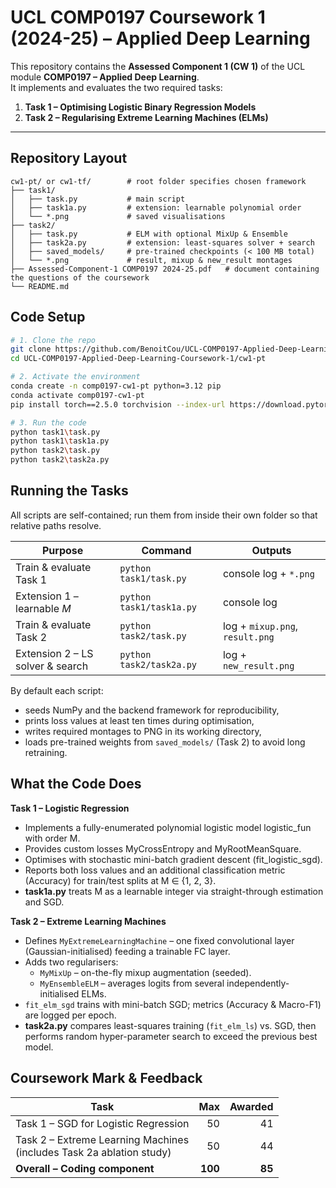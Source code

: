 # UCL COMP0197 Coursework 1 (2024-25) – Applied Deep Learning  

This repository contains the **Assessed Component 1 (CW 1)** of the UCL module **COMP0197 – Applied Deep Learning**.  
It implements and evaluates the two required tasks:

1. **Task 1 – Optimising Logistic Binary Regression Models**  
2. **Task 2 – Regularising Extreme Learning Machines (ELMs)**  

---

## Repository Layout

```text
cw1-pt/ or cw1-tf/        # root folder specifies chosen framework
├── task1/
│   ├── task.py           # main script
│   ├── task1a.py         # extension: learnable polynomial order
│   └── *.png             # saved visualisations
├── task2/
│   ├── task.py           # ELM with optional MixUp & Ensemble
│   ├── task2a.py         # extension: least-squares solver + search
│   ├── saved_models/     # pre-trained checkpoints (< 100 MB total)
│   └── *.png             # result, mixup & new_result montages
├── Assessed-Component-1 COMP0197 2024-25.pdf   # document containing the questions of the coursework
└── README.md
```

## Code Setup

```bash
# 1. Clone the repo
git clone https://github.com/BenoitCou/UCL-COMP0197-Applied-Deep-Learning-Coursework-1
cd UCL-COMP0197-Applied-Deep-Learning-Coursework-1/cw1-pt

# 2. Activate the environment
conda create -n comp0197-cw1-pt python=3.12 pip
conda activate comp0197-cw1-pt
pip install torch==2.5.0 torchvision --index-url https://download.pytorch.org/whl/cpu

# 3. Run the code
python task1\task.py
python task1\task1a.py
python task2\task.py
python task2\task2a.py

```
## Running the Tasks

All scripts are self-contained; run them from inside their own folder so that relative paths resolve.

| Purpose                          | Command                  | Outputs                         |
| -------------------------------- | ------------------------ | ------------------------------- |
| Train & evaluate Task 1          | `python task1/task.py`   | console log + `*.png`           |
| Extension 1 – learnable *M*      | `python task1/task1a.py` | console log                     |
| Train & evaluate Task 2          | `python task2/task.py`   | log + `mixup.png`, `result.png` |
| Extension 2 – LS solver & search | `python task2/task2a.py` | log + `new_result.png`          |

By default each script:
- seeds NumPy and the backend framework for reproducibility,
- prints loss values at least ten times during optimisation,
- writes required montages to PNG in its working directory,
- loads pre-trained weights from `saved_models/` (Task 2) to avoid long retraining.

## What the Code Does

**Task 1 – Logistic Regression**
- Implements a fully-enumerated polynomial logistic model logistic_fun with order M.
- Provides custom losses MyCrossEntropy and MyRootMeanSquare.
- Optimises with stochastic mini-batch gradient descent (fit_logistic_sgd).
- Reports both loss values and an additional classification metric (Accuracy) for train/test splits at M ∈ {1, 2, 3}.
- **task1a.py** treats M as a learnable integer via straight-through estimation and SGD.

**Task 2 – Extreme Learning Machines**
- Defines `MyExtremeLearningMachine` – one fixed convolutional layer (Gaussian-initialised) feeding a trainable FC layer.
- Adds two regularisers:
  -   `MyMixUp` – on-the-fly mixup augmentation (seeded).
  -   `MyEnsembleELM` – averages logits from several independently-initialised ELMs.
- `fit_elm_sgd` trains with mini-batch SGD; metrics (Accuracy & Macro-F1) are logged per epoch.
- **task2a.py** compares least-squares training (`fit_elm_ls`) vs. SGD, then performs random hyper-parameter search to exceed the previous best model.

## Coursework Mark & Feedback

| Task                                                                     |     Max | Awarded |
| ------------------------------------------------------------------------ | ------: | ------: |
| Task 1 – SGD for Logistic Regression                                     |      50 |      41 |
| Task 2 – Extreme Learning Machines <br>(includes Task 2a ablation study) |      50 |      44 |
| **Overall – Coding component**                                           | **100** |  **85** |


